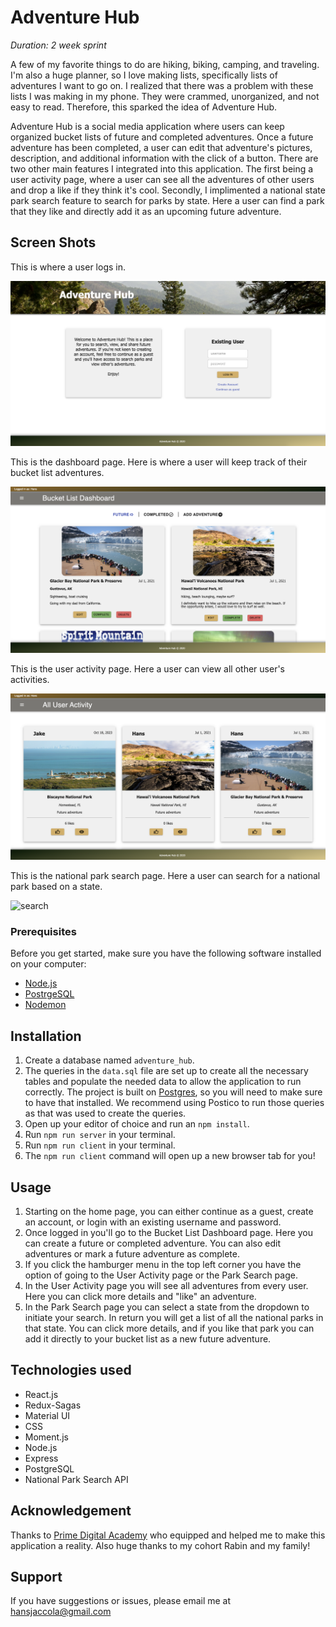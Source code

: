 # Adventure Hub


_Duration: 2 week sprint_

A few of my favorite things to do are hiking, biking, camping, and traveling. I'm also a huge planner, so I love making lists, specifically lists of adventures I want to go on. I realized that there was a problem with these lists I was making in my phone. They were crammed, unorganized, and not easy to read. Therefore, this sparked the idea of Adventure Hub.

Adventure Hub is a social media application where users can keep organized bucket lists of future and completed adventures. Once a future adventure has been completed, a user can edit that adventure's pictures, description, and additional information with the click of a button. There are two other main features I integrated into this application. The first being a user activity page, where a user can see all the adventures of other users and drop a like if they think it's cool. Secondly, I implimented a national state park search feature to search for parks by state. Here a user can find a park that they like and directly add it as an upcoming future adventure.

## Screen Shots

This is where a user logs in.

![home](public/images/login.png)

This is the dashboard page. Here is where a user will keep track of their bucket list adventures.

![login](public/images/dashboard.png)

This is the user activity page. Here a user can view all other user's activities.

![feed](public/images/feed.png)

This is the national park search page. Here a user can search for a national park based on a state.

![search](public/images/search.png)

### Prerequisites

Before you get started, make sure you have the following software installed on your computer:

- [Node.js](https://nodejs.org/en/)
- [PostrgeSQL](https://www.postgresql.org/)
- [Nodemon](https://nodemon.io/)

## Installation

1. Create a database named `adventure_hub`.
2. The queries in the `data.sql` file are set up to create all the necessary tables and populate the needed data to allow the application to run correctly. The project is built on [Postgres](https://www.postgresql.org/download/), so you will need to make sure to have that installed. We recommend using Postico to run those queries as that was used to create the queries.
3. Open up your editor of choice and run an `npm install`.
4. Run `npm run server` in your terminal.
5. Run `npm run client` in your terminal.
6. The `npm run client` command will open up a new browser tab for you!

## Usage

1. Starting on the home page, you can either continue as a guest, create an account, or login with an existing username and password.
2. Once logged in you'll go to the Bucket List Dashboard page. Here you can create a future or completed adventure.
   You can also edit adventures or mark a future adventure as complete.
3. If you click the hamburger menu in the top left corner you have the option of going to the User Activity page or the Park Search page.
4. In the User Activity page you will see all adventures from every user. Here you can click more details and "like" an adventure.
5. In the Park Search page you can select a state from the dropdown to initiate your search. In return you will get a list of all the national parks in that
   state. You can click more details, and if you like that park you can add it directly to your bucket list as a new future adventure.

## Technologies used

* React.js
* Redux-Sagas
* Material UI
* CSS
* Moment.js
* Node.js
* Express
* PostgreSQL
* National Park Search API

## Acknowledgement

Thanks to [Prime Digital Academy](https://www.primeacademy.io) who equipped and helped me to make this application a reality. Also huge thanks to my cohort Rabin and my family!

## Support

If you have suggestions or issues, please email me at hansjaccola@gmail.com
